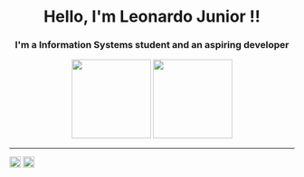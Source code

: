 <h1 align="center"> Hello, I'm Leonardo Junior !!</h1>
<h3 align="center"> I'm a Information Systems student and an aspiring developer </h3>

<div align="center">
  <img height="140em" src="https://github-readme-stats.vercel.app/api?username=LeonardoJr01&show_icons=true&theme=synthwave">
  <img height="140em" src="https://github-readme-stats.vercel.app/api/top-langs/?username=LeonardoJr01&layout=compact&langs_count=16&theme=synthwave" style="max-width:100%;">
  </div>

<hr>
<p align="left">
<a href="https://www.instagram.com/leozin.logg/" target="_blank"><img alt="GIF" src="https://img.shields.io/badge/Instagram-E4405F?style=for-the-badge&logo=instagram&logoColor=white" height="20rem" style="max-width:100%;"></a>
<a href="https://www.linkedin.com/in/leonardo-junior-b75774182/" target="_blank"><img alt="GIF" src="https://img.shields.io/badge/LinkedIn-0077B5?style=for-the-badge&logo=linkedin&logoColor=white" height="20rem" style="max-width:100%;"></a>
</a> </p>
